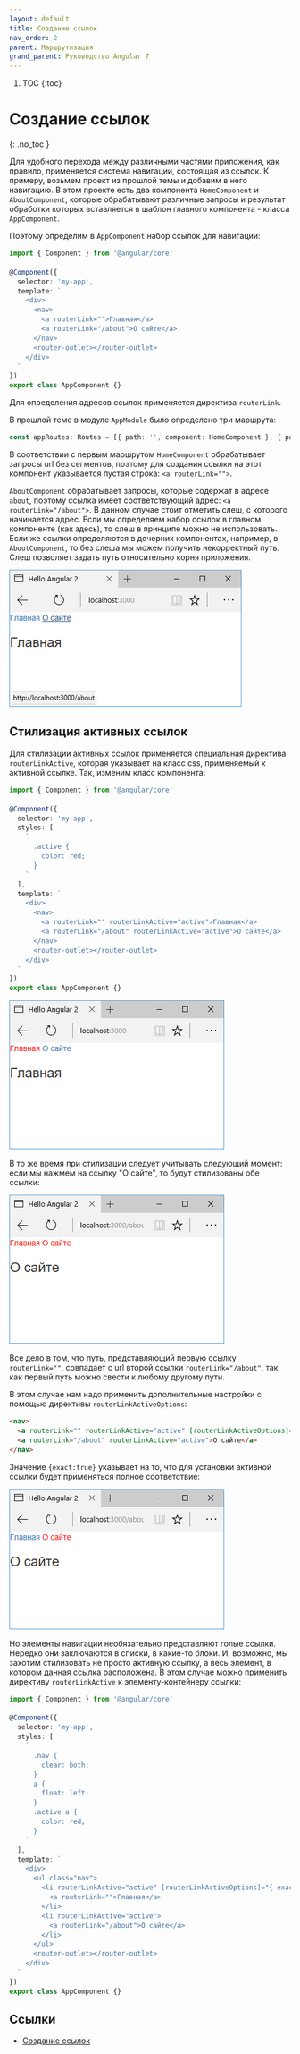 ```yaml
---
layout: default
title: Создание ссылок
nav_order: 2
parent: Маршрутизация
grand_parent: Руководство Angular 7
---
```


<!-- prettier-ignore-start -->
1. TOC
{:toc}

# Создание ссылок
{: .no_toc }
<!-- prettier-ignore-end -->

Для удобного перехода между различными частями приложения, как правило, применяется система навигации, состоящая из ссылок. К примеру, возьмем проект из прошлой темы и добавим в него навигацию. В этом проекте есть два компонента `HomeComponent` и `AboutComponent`, которые обрабатывают различные запросы и результат обработки которых вставляется в шаблон главного компонента - класса `AppComponent`.

Поэтому определим в `AppComponent` набор ссылок для навигации:

```typescript
import { Component } from '@angular/core'

@Component({
  selector: 'my-app',
  template: `
    <div>
      <nav>
        <a routerLink="">Главная</a>
        <a routerLink="/about">О сайте</a>
      </nav>
      <router-outlet></router-outlet>
    </div>
  `
})
export class AppComponent {}
```

Для определения адресов ссылок применяется директива `routerLink`.

В прошлой теме в модуле `AppModule` было определено три маршрута:

```typescript
const appRoutes: Routes = [{ path: '', component: HomeComponent }, { path: 'about', component: AboutComponent }, { path: '**', component: NotFoundComponent }]
```

В соответствии с первым маршрутом `HomeComponent` обрабатывает запросы url без сегментов, поэтому для создания ссылки на этот компонент указывается пустая строка: `<a routerLink="">`.

`AboutComponent` обрабатывает запросы, которые содержат в адресе `about`, поэтому ссылка имеет соответствующий адрес: `<a routerLink="/about">`. В данном случае стоит отметить слеш, с которого начинается адрес. Если мы определяем набор ссылок в главном компоненте (как здесь), то слеш в принципе можно не использовать. Если же ссылки определяются в дочерних компонентах, например, в `AboutComponent`, то без слеша мы можем получить некорректный путь. Слеш позволяет задать путь относительно корня приложения.

![Скриншот](links-1.png)

## Стилизация активных ссылок

Для стилизации активных ссылок применяется специальная директива `routerLinkActive`, которая указывает на класс css, применяемый к активной ссылке. Так, изменим класс компонента:

```typescript
import { Component } from '@angular/core'

@Component({
  selector: 'my-app',
  styles: [
    `
      .active {
        color: red;
      }
    `
  ],
  template: `
    <div>
      <nav>
        <a routerLink="" routerLinkActive="active">Главная</a>
        <a routerLink="/about" routerLinkActive="active">О сайте</a>
      </nav>
      <router-outlet></router-outlet>
    </div>
  `
})
export class AppComponent {}
```

![Скриншот](links-2.png)

В то же время при стилизации следует учитывать следующий момент: если мы нажмем на ссылку "О сайте", то будут стилизованы обе ссылки:

![Скриншот](links-3.png)

Все дело в том, что путь, представляющий первую ссылку `routerLink=""`, совпадает с url второй ссылки `routerLink="/about"`, так как первый путь можно свести к любому другому пути.

В этом случае нам надо применить дополнительные настройки с помощью директивы `routerLinkActiveOptions`:

```html
<nav>
  <a routerLink="" routerLinkActive="active" [routerLinkActiveOptions]="{exact:true}">Главная</a>
  <a routerLink="/about" routerLinkActive="active">О сайте</a>
</nav>
```

Значение `{exact:true}` указывает на то, что для установки активной ссылки будет применяться полное соответствие:

![Скриншот](links-4.png)

Но элементы навигации необязательно представляют голые ссылки. Нередко они заключаются в списки, в какие-то блоки. И, возможно, мы захотим стилизовать не просто активную ссылку, а весь элемент, в котором данная ссылка расположена. В этом случае можно применить директиву `routerLinkActive` к элементу-контейнеру ссылки:

```typescript
import { Component } from '@angular/core'

@Component({
  selector: 'my-app',
  styles: [
    `
      .nav {
        clear: both;
      }
      a {
        float: left;
      }
      .active a {
        color: red;
      }
    `
  ],
  template: `
    <div>
      <ul class="nav">
        <li routerLinkActive="active" [routerLinkActiveOptions]="{ exact: true }">
          <a routerLink="">Главная</a>
        </li>
        <li routerLinkActive="active">
          <a routerLink="/about">О сайте</a>
        </li>
      </ul>
      <router-outlet></router-outlet>
    </div>
  `
})
export class AppComponent {}
```

## Ссылки

- [Создание ссылок](https://metanit.com/web/angular2/7.2.php)
